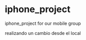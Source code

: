 iphone_project
==============

iphone_project for our mobile group

realizando un cambio desde el local

